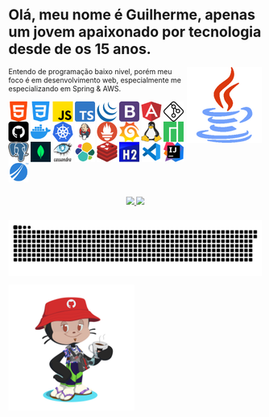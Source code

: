 # Olá, meu nome é Guilherme, apenas um jovem apaixonado por tecnologia desde de os 15 anos.
<img align="right" height="150" width="150" src="/assets/devs.gif"/>
Entendo de programação baixo nivel, porém meu foco é em desenvolvimento web, especialmente me especializando em Spring & AWS.

<div style="display: inline_block"><br>
  <img align="center" height="40" width="40" src="/assets/html.png">
  <img align="center" height="40" width="40" src="/assets/css.png">
  <img align="center" height="40" width="40" src="/assets/js.png">
  <img align="center" height="40" width="40" src="/assets/ts.png">
  <img align="center" height="40" width="40" src="/assets/jquery.png">
  <img align="center" height="40" width="40" src="/assets/bootstrap.png">
  <img align="center" height="40" width="40" src="/assets/angular.png">
  <img align="center" height="40" width="40" src="/assets/git.png">
  <img align="center" height="40" width="40" src="/assets/github.png">
  <img align="center" height="40" width="40" src="/assets/docker.png">
  <img align="center" height="40" width="40" src="/assets/kubernates.png">
  <img align="center" height="40" width="40" src="/assets/jenkins.png">
  <img align="center" height="40" width="40" src="/assets/promethues.png">
  <img align="center" height="40" width="40" src="/assets/grafana.png">
  <img align="center" height="40" width="40" src="/assets/linux.png">
  <img align="center" height="40" width="40" src="/assets/manjaro.png">
  <img align="center" height="40" width="40" src="/assets/postgresql.png">
  <img align="center" height="40" width="40" src="/assets/mongodb.png">
  <img align="center" height="40" width="40" src="/assets/cassandra.png">
  <img align="center" height="40" width="40" src="/assets/elastic search.png">
  <img align="center" height="40" width="40" src="/assets/redis.png">
  <img align="center" height="40" width="40" src="/assets/h2.png">
  <img align="center" height="40" width="40" src="/assets/vscode.png">
  <img align="center" height="40" width="40" src="/assets/intellij.png">
  <img align="center" height="40" width="40" src="/assets/jaspersoft.png">
</div>
<div style="clear: both;"></div><div style="clear: both;"></div>

##
<p align="center">
<a href="https://github.com/jeniblodev">
  <img height="180em" src="https://github-readme-stats-eight-theta.vercel.app/api?username=GuilhermeLuisFranca404&show_icons=true&theme=algolia&include_all_commits=true&count_private=true"/>
  <img height="180em" src="https://github-readme-stats-eight-theta.vercel.app/api/top-langs/?username=GuilhermeLuisFranca404&layout=compact&langs_count=8&theme=highcontrast"/>
</a>
</p>
<div style="clear: both;"></div><div style="clear: both;"></div>

![Snake animation](https://github.com/GuilhermeLuisFranca404/GuilhermeLuisFranca404/blob/output/github-contribution-grid-snake.svg)

<img align="center" width="250px" src="/assets/octocat.png">
